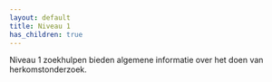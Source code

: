 ```yaml
---
layout: default
title: Niveau 1
has_children: true
---
```


Niveau 1 zoekhulpen bieden algemene informatie over het doen van herkomstonderzoek.
